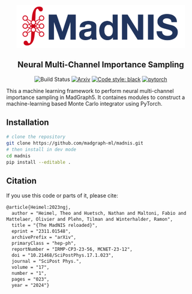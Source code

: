 <p align="center">
  <img src="docs/source/_static/logo-light.png" width="450", alt="MadNIS">
</p>

<h2 align="center">Neural Multi-Channel Importance Sampling</h2>

<p align="center">
<img alt="Build Status" src="https://github.com/madgraph-ml/madnis/actions/workflows/CI.yml/badge.svg">
<a href="https://arxiv.org/abs/2212.06172"><img alt="Arxiv" src="https://img.shields.io/badge/arXiv-2212.06172-b31b1b.svg"></a>
<a href="https://github.com/psf/black"><img alt="Code style: black" src="https://img.shields.io/badge/code%20style-black-000000.svg"></a>
<a href="https://pytorch.org"><img alt="pytorch" src="https://img.shields.io/badge/PyTorch-2.0-DC583A.svg?style=flat&logo=pytorch"></a>
</p>

This a machine learning framework to perform neural multi-channel importance sampling in MadGraph5.
It containes modules to construct a machine-learning based Monte Carlo integrator using PyTorch.


## Installation

```sh
# clone the repository
git clone https://github.com/madgraph-ml/madnis.git
# then install in dev mode
cd madnis
pip install --editable .
```

## Citation

If you use this code or parts of it, please cite:

    @article{Heimel:2023ngj,
      author = "Heimel, Theo and Huetsch, Nathan and Maltoni, Fabio and Mattelaer, Olivier and Plehn, Tilman and Winterhalder, Ramon",
      title = "{The MadNIS reloaded}",
      eprint = "2311.01548",
      archivePrefix = "arXiv",
      primaryClass = "hep-ph",
      reportNumber = "IRMP-CP3-23-56, MCNET-23-12",
      doi = "10.21468/SciPostPhys.17.1.023",
      journal = "SciPost Phys.",
      volume = "17",
      number = "1",
      pages = "023",
      year = "2024"}
